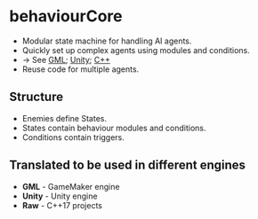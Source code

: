 # behaviourCore
* Modular state machine for handling AI agents.
* Quickly set up complex agents using modules and conditions.
* -> See [GML](GML/EnemyCreateEventExample.gml); [Unity](); [C++](raw/Goblin.cpp)
* Reuse code for multiple agents.

## Structure
* Enemies define States.
* States contain behaviour modules and conditions.
* Conditions contain triggers.

## Translated to be used in different engines
* **GML** - GameMaker engine
* **Unity** - Unity engine
* **Raw** - C++17 projects
